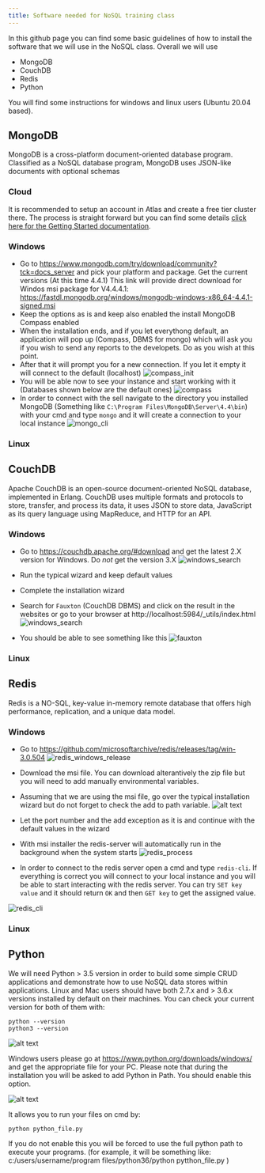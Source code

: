 ```yaml
---
title: Software needed for NoSQL training class
---
```

In this github page you can find some basic guidelines of how to install the software that we will use in the NoSQL class. Overall we will use
- MongoDB
- CouchDB
- Redis
- Python

You will find some instructions for windows and linux users (Ubuntu 20.04 based). 

## MongoDB
MongoDB is a cross-platform document-oriented database program. Classified as a NoSQL database program, MongoDB uses JSON-like documents with optional schemas

### Cloud 

It is recommended to setup an account in Atlas and create a free tier cluster there. The process is straight forward but you can find some details [click here for the Getting Started documentation](atlas.md). 

### Windows
- Go to https://www.mongodb.com/try/download/community?tck=docs_server and pick your platform and package. Get the current versions (At this time 4.4.1)
This link will provide direct download for Windos msi package for V4.4.4.1: https://fastdl.mongodb.org/windows/mongodb-windows-x86_64-4.4.1-signed.msi
- Keep the options as is and keep also enabled the install MongoDB Compass enabled
- When the installation ends, and if you let everythong default, an application will pop up (Compass, DBMS for mongo) which will ask you if you wish to send any reports to the developets. Do as you wish at this point. 
- After that it will prompt you for a new connection. If you let it empty it will connect to the default (localhost)
![compass_init](images/compass.PNG)
- You will be able now to see your instance and start working with it (Databases shown below are the default ones)
![compass](images/compass2.PNG)
- In order to connect with the sell navigate to the directory you installed MongoDB (Something like `C:\Program Files\MongoDB\Server\4.4\bin`) with your cmd and type `mongo` and it will create a connection to your local instance
![mongo_cli](images/mongoshell.PNG)

### Linux

## CouchDB
Apache CouchDB is an open-source document-oriented NoSQL database, implemented in Erlang. CouchDB uses multiple formats and protocols to store, transfer, and process its data, it uses JSON to store data, JavaScript as its query language using MapReduce, and HTTP for an API.

### Windows
- Go to https://couchdb.apache.org/#download and get the latest 2.X version for Windows. Do *not* get the version 3.X 
![windows_search](images/windows_couch_install.PNG)
- Run the typical wizard  and keep default values
- Complete the installation wizard
- Search for `Fauxton` (CouchDB DBMS) and click on the result in the websites or go to your browser at http://localhost:5984/_utils/index.html 
![windows_search](images/windows_couch_fauxton.PNG)

- You should be able to see something like this
![fauxton](images/fauxton_web.PNG)

### Linux

## Redis
Redis is a NO-SQL, key-value in-memory remote database that offers high performance, replication, and a unique data model. 

### Windows
- Go to https://github.com/microsoftarchive/redis/releases/tag/win-3.0.504
![redis_windows_release](/images/redis_windows_release.PNG)

- Download the msi file. You can download alterantively the zip file but you will need to add manually environmental variables.
- Assuming that we are using the msi file, go over the typical installation wizard but do not forget to check the add to path variable.
![alt text](/images/redis_windows_path.PNG)

- Let the port number and the add exception as it is and continue with the default values in the wizard
- With msi installer the redis-server will automatically run in the background when the system starts
![redis_process](/images/redis_windows_redis_server.PNG)

- In order to connect to the redis server open a cmd and type `redis-cli`. If everything is correct you will connect to your local instance and you will be able to start interacting with the redis server. You can try `SET key value` and it should return `OK` and then `GET key` to get the assigned value.

![redis_cli](/images/redis_windows_redis_cli.PNG)


### Linux


## Python

We will need Python > 3.5 version in order to build some simple CRUD applications and demonstrate how to use NoSQL data stores within applications.
Linux and Mac users should have both 2.7.x and > 3.6.x versions installed by default on their machines. You can check your current version for both of them with:

```
python --version
python3 --version
```

![alt text](/images/pythonv.png)

Windows users please go at https://www.python.org/downloads/windows/ and get the appropriate file for your PC. Please note that during the installation you will be asked to add Python in Path. You should enable this option. 

![alt text](/images/pythonpath.png)

It allows you to run your files on cmd by: 

```
python python_file.py
```

If you do not enable this you will be forced to use the full python path to execute your programs. (for example, it will be something like: 
c:/users/username/program files/python36/python pytthon_file.py )
